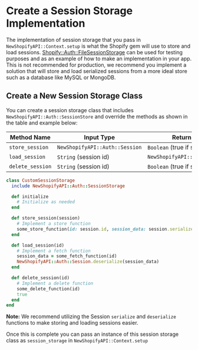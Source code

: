 
# Create a Session Storage Implementation

The implementation of session storage that you pass in `NewShopifyAPI::Context.setup` is what the Shopify gem will use to store and load sessions. [Shopify::Auth::FileSessionStorage](../../lib/shopify_api/auth/file_session_storage.rb) can be used for testing purposes and as an example of how to make an implementation in your app. This is not recommended for production, we recommend you implement a solution that will store and load serialized sessions from a more ideal store such as a database like MySQL or MongoDB.

## Create a New Session Storage Class

You can create a session storage class that includes `NewShopifyAPI::Auth::SessionStore` and override the methods as shown in the table and example below:

|       Method Name      |             Input Type            |           Return Type          |
| ---------------------- | --------------------------------- | ------------------------------ |
| `store_session`        | `NewShopifyAPI::Auth::Session`       | `Boolean` (true if successful) |
| `load_session`         | `String` (session id)             | `NewShopifyAPI::Auth::Session`    |
| `delete_session`       | `String` (session id)             | `Boolean` (true if successful) |


```ruby
class CustomSessionStorage
  include NewShopifyAPI::Auth::SessionStorage

  def initialize
    # Initialize as needed
  end

  def store_session(session)
    # Implement a store function
    some_store_function(id: session.id, session_data: session.serialize)
  end

  def load_session(id)
    # Implement a fetch function
    session_data = some_fetch_function(id)
    NewShopifyAPI::Auth::Session.deserialize(session_data)
  end

  def delete_session(id)
    # Implement a delete function
    some_delete_function(id)
    true
  end
end
```

**Note:** We recommend utilizing the Session `serialize` and `deserialize` functions to make storing and loading sessions easier.

Once this is complete you can pass an instance of this session storage class as `session_storage` in `NewShopifyAPI::Context.setup`
